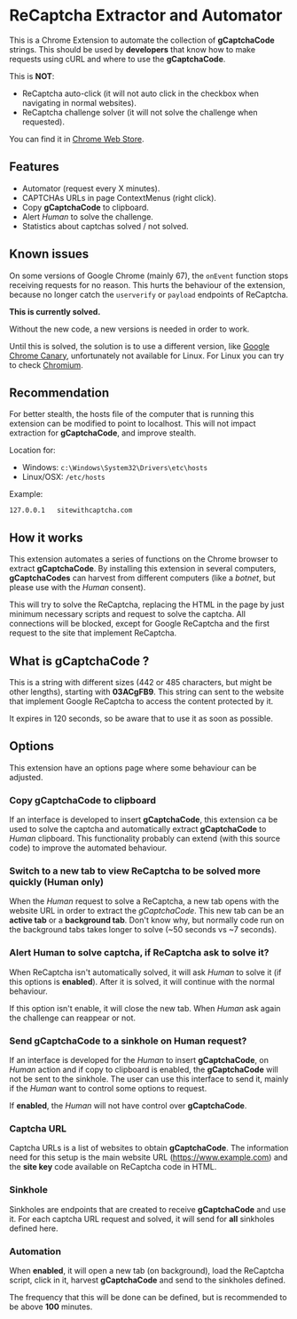 # ReCaptcha Extractor and Automator

This is a Chrome Extension to automate the collection of **gCaptchaCode** strings. This should be used by **developers** that know how to make requests using cURL and where to use the **gCaptchaCode**.

This is **NOT**:

* ReCaptcha auto-click (it will not auto click in the checkbox when navigating in normal websites).
* ReCaptcha challenge solver (it will not solve the challenge when requested).

You can find it in [Chrome Web Store](https://chrome.google.com/webstore/detail/recaptcha-extractor-and-a/nfidonbbegfjbdplglbfbnikkncdcdmf).

## Features

* Automator (request every X minutes).
* CAPTCHAs URLs in page ContextMenus (right click).
* Copy **gCaptchaCode** to clipboard.
* Alert *Human* to solve the challenge.
* Statistics about captchas solved / not solved.

## Known issues

On some versions of Google Chrome (mainly 67), the `onEvent` function stops receiving requests for no reason. This hurts the behaviour of the extension, because no longer catch the `userverify` or `payload` endpoints of ReCaptcha.

**This is currently solved.** 

Without the new code, a new versions is needed in order to work.

Until this is solved, the solution is to use a different version, like [Google Chrome Canary](https://www.google.com/chrome/browser/canary.html), unfortunately not available for Linux. For Linux you can try to check [Chromium](https://www.chromium.org/getting-involved/dev-channel).

## Recommendation

For better stealth, the hosts file of the computer that is running this extension can be modified to point to localhost.
This will not impact extraction for **gCaptchaCode**, and improve stealth.

Location for:
* Windows: `c:\Windows\System32\Drivers\etc\hosts`
* Linux/OSX: `/etc/hosts`

Example:

```
127.0.0.1   sitewithcaptcha.com
```

## How it works

This extension automates a series of functions on the Chrome browser to extract **gCaptchaCode**. By installing this extension in several computers, **gCaptchaCodes** can harvest from different computers (like a *botnet*, but please use with the *Human* consent).

This will try to solve the ReCaptcha, replacing the HTML in the page by just minimum necessary scripts and request to solve the captcha. All connections will be blocked, except for Google ReCaptcha and the first request to the site that implement ReCaptcha.

## What is gCaptchaCode ?

This is a string with different sizes (442 or 485 characters, but might be other lengths), starting with **03ACgFB9**. This string can sent to the website that implement Google ReCaptcha to access the content protected by it.

It expires in 120 seconds, so be aware that to use it as soon as possible.

## Options

This extension have an options page where some behaviour can be adjusted.

### Copy gCaptchaCode to clipboard

If an interface is developed to insert **gCaptchaCode**, this extension ca be used to solve the captcha and automatically extract **gCaptchaCode** to *Human* clipboard. This functionality probably can extend (with this source code) to improve the automated behaviour.

### Switch to a new tab to view ReCaptcha to be solved more quickly (Human only)

When the *Human* request to solve a ReCaptcha, a new tab opens with the website URL in order to extract the *gCaptchaCode*. This new tab can be an **active tab** or a **background tab**. Don't know why, but normally code run on the background tabs takes longer to solve (~50 seconds vs ~7 seconds).

### Alert Human to solve captcha, if ReCaptcha ask to solve it?

When ReCaptcha isn't automatically solved, it will ask *Human* to solve it (if this options is **enabled**). After it is solved, it will continue with the normal behaviour.

If this option isn't enable, it will close the new tab. When *Human* ask again the challenge can reappear or not.

### Send gCaptchaCode to a sinkhole on Human request?

If an interface is developed for the *Human* to insert **gCaptchaCode**, on *Human* action and if copy to clipboard is enabled, the **gCaptchaCode** will not be sent to the sinkhole. The user can use this interface to send it, mainly if the *Human* want to control some options to request.

If **enabled**, the *Human* will not have control over **gCaptchaCode**.

### Captcha URL

Captcha URLs is a list of websites to obtain **gCaptchaCode**. The information need for this setup is the main website URL (https://www.example.com) and the **site key** code available on ReCaptcha code in HTML.

### Sinkhole

Sinkholes are endpoints that are created to receive **gCaptchaCode** and use it. For each captcha URL request and solved, it will send for **all** sinkholes defined here.

### Automation

When **enabled**, it will open a new tab (on background), load the ReCaptcha script, click in it, harvest **gCaptchaCode** and send to the sinkholes defined.

The frequency that this will be done can be defined, but is recommended to be above **100** minutes.
